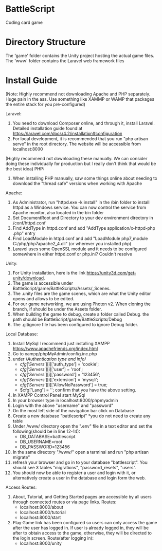 # BattleScript

Coding card game

# Directory Structure

The 'game' folder contains the Unity project hosting the actual game files.
The 'www' folder contains the Laravel web framework files

# Install Guide

(Note: Highly recommend not downloading Apache and PHP separately. Huge pain in the ass.
Use something like XAMMP or WAMP that packages the entire stack for you pre-configured)

Laravel:
1. You need to download Composer online, and through it, install Laravel. Detailed installation guide found at https://laravel.com/docs/4.2/installation#configuration
2. For local development, it is recommended that you run "php artisan serve" in the root directory.
The website will be accessible from localhost:8000

(Highly recommend not downloading these manually.
We can consider doing these individually for production but I really don't think that would be the best idea)
PHP:
1. When installing PHP manually, saw some things online about
needing to download the "thread safe" versions when working with Apache

Apache:
1. As Administrator, run "httpd.exe -k install" in the /bin folder to install httpd as a Windows service. You can now control the service from Apache monitor, also located in the bin folder
2. Set DocumentRoot and Directory to your dev environment directory in /conf/httpd.conf
3. Find AddType in httpd.conf and add "AddType application/x-httpd-php .php" entry
4. Find LoadModule in httpd.conf and add "LoadModule php7_module C:/php/php7apache2_4.dll" (or wherever you installed php)
5. Laravel uses some OpenSSL module and it needs to be configured somewhere in either httpd.conf or php.ini? Couldn't resolve

Unity:
1. For Unity installation, here is the link https://unity3d.com/get-unity/download.
2. The game is accessible under BattleScript/game/BattleScripts/Assets/_Scenes.
3. The .unity files are the game scenes, which are what the Unity editor opens and allows to be edited.
4. For our game networking, we are using Photon v2. When cloning the branch, if should be under the Assets folder.
5. When building the game to debug, create a folder called Debug. the path should be BattleScript/game/BattleScripts/Debug
6. The .gitignore file has been configured to ignore Debug folder.

Local Database:
1. Install MySql I recommend just installing XAMPP https://www.apachefriends.org/index.html
2. Go to xampp/phpMyAdmin/config.inc.php
3. under /*Authentication type and info*/
	- $cfg['Servers'][$i]['auth_type'] = 'cookie';
	- $cfg['Servers'][$i]['user'] = 'root';
	- $cfg['Servers'][$i]['password'] = '123456';
	- $cfg['Servers'][$i]['extension'] = 'mysqli';
	- $cfg['Servers'][$i]['AllowNoPassword'] = true;
	- $cfg['Lang'] = '';
	confirm that you have the above setting.
4. In XAMPP Control Panel start MySql
5. In your browser type in localhost:8000/phpmyadmin
6. Login with the above "username" and "password"
7. On the most left side of the navigation bar click on Database
8. Create a new database "battlescript" *you do not need to create any table
9. Under /www/ directory open the ".env" file in a text editor and set the following(should be in line 12-14):
	- DB_DATABASE=battlescript
	- DB_USERNAME=root
	- DB_PASSWORD=123456
9. In the same directory "/www/" open a terminal and run "php artisan migrate"
10. refresh your browser and go in to your database
	"battlescript". You should see 3 tables "migrations", "password_resets", "users".
11. You should now be able to register a user and login with it, or alternatively create a user in the database and login form the web.

Access Routes:
1. About, Tutorial, and Getting Started pages are accessible by all users through connected routes or via page links.
Routes:
	- localhost:8000/about
	- localhost:8000/tutorial
	- localhost:8000/start
2. Play Game link has been configured so users can only access the game after the user has logged in. If user is already logged in, they will be after to obtain access to the game, otherwise, they will be directed to the login screen.
Route(after logging in):
	- localhost:8000/unity
